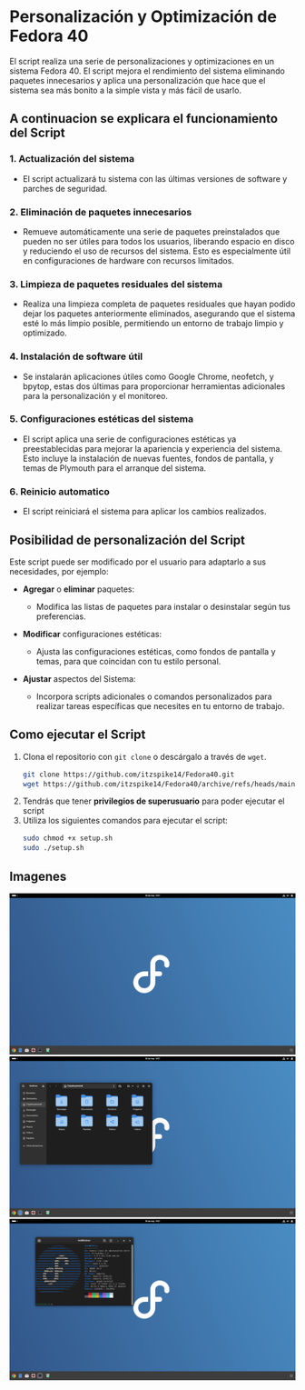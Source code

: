 # **Personalización y Optimización de Fedora 40**
El script realiza una serie de personalizaciones y optimizaciones en un sistema Fedora 40. El script mejora el rendimiento del sistema eliminando paquetes innecesarios y aplica una personalización que hace que el sistema sea más bonito a la simple vista y más fácil de usarlo.

## **A continuacion se explicara el funcionamiento del Script**
### 1. Actualización del sistema
- El script actualizará tu sistema con las últimas versiones de software y parches de seguridad.

### 2. Eliminación de paquetes innecesarios
- Remueve automáticamente una serie de paquetes preinstalados que pueden no ser útiles para todos los usuarios, liberando espacio en disco y reduciendo el uso de recursos del sistema. Esto es especialmente útil en configuraciones de hardware con recursos limitados.

### 3. Limpieza de paquetes residuales del sistema
- Realiza una limpieza completa de paquetes residuales que hayan podido dejar los paquetes anteriormente eliminados, asegurando que el sistema esté lo más limpio posible, permitiendo un entorno de trabajo limpio y optimizado.

### 4. Instalación de software útil
- Se instalarán aplicaciones útiles como Google Chrome, neofetch, y bpytop, estas dos últimas para proporcionar herramientas adicionales para la personalización y el monitoreo.

### 5. Configuraciones estéticas del sistema
- El script aplica una serie de configuraciones estéticas ya preestablecidas para mejorar la apariencia y experiencia del sistema. Esto incluye la instalación de nuevas fuentes, fondos de pantalla, y temas de Plymouth para el arranque del sistema.

### 6. Reinicio automatico
- El script reiniciará el sistema para aplicar los cambios realizados.

## **Posibilidad de personalización del Script**
Este script puede ser modificado por el usuario para adaptarlo a sus necesidades, por ejemplo:

- **Agregar** o **eliminar** paquetes:
    - Modifica las listas de paquetes para instalar o desinstalar según tus preferencias.

- **Modificar** configuraciones estéticas:
    - Ajusta las configuraciones estéticas, como fondos de pantalla y temas, para que coincidan con tu estilo personal.

- **Ajustar** aspectos del Sistema:
    - Incorpora scripts adicionales o comandos personalizados para realizar tareas específicas que necesites en tu entorno de trabajo.

## **Como ejecutar el Script**
1. Clona el repositorio con `git clone` o descárgalo a través de `wget`.
    ```sh
    git clone https://github.com/itzspike14/Fedora40.git
    wget https://github.com/itzspike14/Fedora40/archive/refs/heads/main.zip
    ```
2. Tendrás que tener **privilegios de superusuario** para poder ejecutar el script
3. Utiliza los siguientes comandos para ejecutar el script:
    ```sh
    sudo chmod +x setup.sh
    sudo ./setup.sh
    ```

## **Imagenes**
<img src="./Comparison/Custom/Desktop.png">

<img src="./Comparison/Custom/Nautilus.png">

<img src="./Comparison/Custom/Terminal.png">
